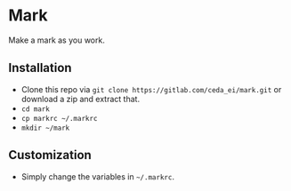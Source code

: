# Mark

Make a mark as you work.

## Installation

+ Clone this repo via `git clone https://gitlab.com/ceda_ei/mark.git` or
download a zip and extract that.
+ `cd mark`
+ `cp markrc ~/.markrc`
+ `mkdir ~/mark`

## Customization

+ Simply change the variables in `~/.markrc`.
